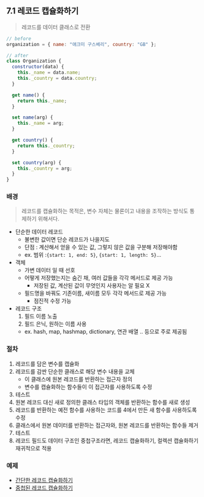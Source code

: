 ## 7.1 레코드 캡슐화하기

> 레코드를 데이터 클래스로 전환

```js
// before
organization = { name: "애크미 구스베리", country: "GB" };
```

```js
// after
class Organization {
  constructor(data) {
    this._name = data.name;
    this._country = data.country;
  }

  get name() {
    return this._name;
  }

  set name(arg) {
    this._name = arg;
  }

  get country() {
    return this._country;
  }

  set country(arg) {
    this._country = arg;
  }
}
```

### 배경

> 레코드를 캡슐화하는 목적은, 변수 자체는 물론이고 내용을 조작하는 방식도 통제하기 위해서다.

- 단순한 데이터 레코드
  - 불변한 값이면 단순 레코드가 나을지도
  - 단점 : 계산해서 얻을 수 있는 값, 그렇지 않은 값을 구분해 저장해야함
  - ex. 범위 :`{start: 1, end: 5}`, `{start: 1, length: 5}`...
- 객체
  - 가변 데이터 일 때 선호
  - 어떻게 저장했는지는 숨긴 채, 여러 값들을 각각 메서드로 제공 가능
    - 저장된 값, 계산된 값이 무엇인지 사용자는 알 필요 X
  - 필드명을 바꿔도 기존이름, 새이름 모두 각각 메서드로 제공 가능
    - 점진적 수정 가능
- 레코드 구조
  1. 필드 이름 노출
  2. 필드 은닉, 원하는 이름 사용
  - ex. hash, map, hashmap, dictionary, 연관 배열 .. 등으로 주로 제공됨

### 절차

1. 레코드를 담은 변수를 캡슐화
2. 레코드를 감싼 단순한 클래스로 해당 변수 내용을 교체
   - 이 클래스에 원본 레코드를 반환하는 접근자 정의
   - 변수를 캡슐화하는 함수들이 이 접근자를 사용하도록 수정
3. 테스트
4. 원본 레코드 대신 새로 정의한 클래스 타입의 객체를 반환하는 함수를 새로 생성
5. 레코드를 반환하는 예전 함수를 사용하는 코드를 4에서 만든 새 함수를 사용하도록 수정
6. 클래스에서 원본 데이터를 반환하는 접근자와, 원본 레코드를 반환하는 함수들 제거
7. 테스트
8. 레코드 필드도 데이터 구조인 중첩구조라면, 레코드 캡슐화하기, 컬렉션 캡슐화하기 재귀적으로 적용

### 예제

- [간단한 레코드 캡슐화하기](./ex1.js)
- [중첩된 레코드 캡슐화하기](./ex2.js)

